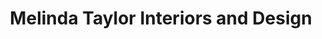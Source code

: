 ---
title: "Melinda Taylor Interiors and Design"
url: /brisbane/melinda-taylor-interiors-and-design/
shop: Raumausstattung
---